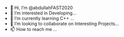 - 👋 Hi, I’m @abdullahFAST2020
- 👀 I’m interested in Developing...
- 🌱 I’m currently learning C++ ...
- 💞️ I’m looking to collaborate on Interesting Projects...
- 📫 How to reach me ...

<!---
abdullahFAST2020/abdullahFAST2020 is a ✨ special ✨ repository because its `README.md` (this file) appears on your GitHub profile.
You can click the Preview link to take a look at your changes.
--->
